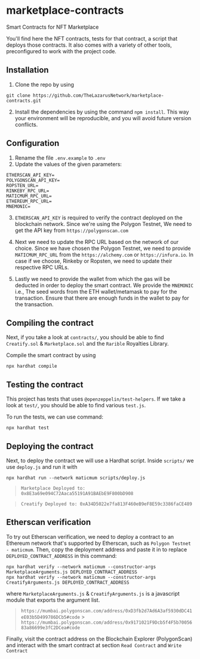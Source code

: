 # marketplace-contracts

Smart Contracts for NFT Marketplace

You'll find here the NFT contracts, tests for that contract, a script that deploys those contracts. It also comes with a variety of other tools, preconfigured to work with the project code.

## Installation

1. Clone the repo by using

```shell
git clone https://github.com/TheLazarusNetwork/marketplace-contracts.git
```

2. Install the dependencies by using the command `npm install`.
   This way your environment will be reproducible, and you will avoid future version conflicts.

## Configuration

1. Rename the file `.env.example` to `.env`
2. Update the values of the given parameters:

```shell
ETHERSCAN_API_KEY=
POLYGONSCAN_API_KEY=
ROPSTEN_URL=
RINKEBY_RPC_URL=
MATICMUM_RPC_URL=
ETHEREUM_RPC_URL=
MNEMONIC=
```

3. `ETHERSCAN_API_KEY` is required to verify the contract deployed on the blockchain network. Since we're using the Polygon Testnet, We need to get the API key from `https://polygonscan.com`

4. Next we need to update the RPC URL based on the network of our choice. Since we have chosen the Polygon Testnet, we need to provide `MATICMUM_RPC_URL` from
   the `https://alchemy.com` or `https://infura.io`. In case if we choose, Rinkeby or Ropsten, we need to update their respective RPC URLs.

5. Lastly we need to provide the wallet from which the gas will be deducted in order to deploy the smart contract. We provide the `MNEMONIC` i.e., The seed words from the ETH wallet/metamask to pay for the transaction. Ensure that there are enough funds in the wallet to pay for the transaction.

## Compiling the contract

Next, if you take a look at `contracts/`, you should be able to find `Creatify.sol` & `Marketplace.sol` and the `Rarible` Royalties Library.

Compile the smart contract by using

```shell
npx hardhat compile
```

## Testing the contract

This project has tests that uses `@openzeppelin/test-helpers`. If we take a look at `test/`, you should be able to find various `test.js`.

To run the tests, we can use command:

```shell
npx hardhat test
```

## Deploying the contract

Next, to deploy the contract we will use a Hardhat script. Inside `scripts/` we use `deploy.js` and run it with

```shell
npx hardhat run --network maticmum scripts/deploy.js
```

> `Marketplace Deployed to: 0x8E3a69e094C72Aaca55191A91BAEbE9F800bD908`

> `Creatify Deployed to: 0xA34D5022e7fa813F460eB9eF8E59c3386faCE489`

## Etherscan verification

To try out Etherscan verification, we need to deploy a contract to an Ethereum network that's supported by Etherscan, such as `Polygon Testnet - maticmum`.
Then, copy the deployment address and paste it in to replace `DEPLOYED_CONTRACT_ADDRESS` in this command:

```shell
npx hardhat verify --network maticmum --constructor-args MarketplaceArguments.js DEPLOYED_CONTRACT_ADDRESS
npx hardhat verify --network maticmum --constructor-args CreatifyArguments.js DEPLOYED_CONTRACT_ADDRESS
```

where `MarketplaceArguments.js` & `CreatifyArguments.js` is a javascript module that exports the argument list.

> `https://mumbai.polygonscan.com/address/0xD3fb2d7Ad6A3af5930dDC41eE03b5D499786DCb5#code` > `https://mumbai.polygonscan.com/address/0x9171021F9Dcb5f4F5b7005683a86699e3fC2DCea#code`

Finally, visit the contract address on the Blockchain Explorer (PolygonScan) and interact with the smart contract at section `Read Contract` and `Write Contract`
